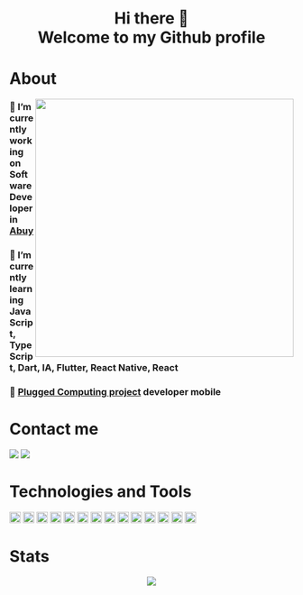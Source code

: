 <h1 align=center>Hi there 👋 <br/> Welcome to my Github profile </h1>

# About

<img  align="right" width="458" height="auto" src="https://media1.tenor.com/images/b22a65a470ad7cdb14f74f1ac22fb414/tenor.gif?itemid=15911309">

### 🔭 I’m currently working on Software Developer in [Abuy](https://www.linkedin.com/company/abuyapp/)
### 🌱 I’m currently learning JavaScript, TypeScript, Dart, IA, Flutter, React Native, React
### 💬 [Plugged Computing project](https://sites.google.com/view/computacaoplugada) developer mobile

<h1 align=start>Contact me</h1>
<p>
  <!---Linkedin Badge-->
    <a href="https://www.linkedin.com/in/josinaldo-j%C3%BAnior/" target="_blank"><img src="https://img.shields.io/badge/-Linkedin-0077B5?style=flat-square&logo=Linkedin&logoColor=white&link=https://www.linkedin.com/in/josinaldo-j%C3%BAnior/"/></a>
  <!---Gmail Badge-->
    <a href="mailto:vitoria.angel2002@gmail.com" target="_blank"><img src="https://img.shields.io/badge/-Gmail-c14438?style=flat-square&logo=Gmail&logoColor=white&link=mailto:josinaldo.pontes@dcx.ufpb.br"/></a>
</p>

<h1 align=start>Technologies and Tools</h1>

<div class="row">
  <img src="https://devicons.github.io/devicon/devicon.git/icons/javascript/javascript-original.svg" alt="javascript" width="20" height="20"/>
  <img src="https://devicons.github.io/devicon/devicon.git/icons/typescript/typescript-original.svg" alt="typescript" width="20" height="20"/>
  
  <img src="https://devicons.github.io/devicon/devicon.git/icons/react/react-original.svg" alt="react" width="20" height="20"/>
  <img src="https://devicons.github.io/devicon/devicon.git/icons/android/android-original.svg" alt="android" width="20" height="20"/>
  <img src="https://devicons.github.io/devicon/devicon.git/icons/apple/apple-original.svg" alt="apple" width="20" height="20"/>  
  
  <img src="https://devicons.github.io/devicon/devicon.git/icons/git/git-original.svg" alt="git" width="20" height="20"/>
  <img src="https://devicons.github.io/devicon/devicon.git/icons/github/github-original.svg" alt="github" width="20" height="20"/>  
  <img src="https://devicons.github.io/devicon/devicon.git/icons/gitlab/gitlab-original.svg" alt="gitlab" width="20" height="20"/>
  
  <img src="https://devicons.github.io/devicon/devicon.git/icons/nodejs/nodejs-original.svg" alt="nodejs" width="20" height="20"/>
   <img src="https://devicons.github.io/devicon/devicon.git/icons/express/express-original.svg" alt="express" width="20" height="20"/>  
  <img src="https://devicons.github.io/devicon/devicon.git/icons/mongodb/mongodb-original.svg" alt="mongodb" width="20" height="20"/>

 
  <img height="20" src="https://cdn.svgporn.com/logos/visual-studio-code.svg">
  <img src="https://devicons.github.io/devicon/devicon.git/icons/yarn/yarn-original.svg" alt="yarn" width="20" height="20"/>
  
  
  <img src="https://devicons.github.io/devicon/devicon.git/icons/linux/linux-original.svg" alt="linux" width="20" height="20"/>
</div>

<h1 align=start>Stats</h1>

<p align=center> <a href="#"><img src="https://github-profile-trophy.vercel.app/?username=josinaldojr&theme=dracula"/></a></p>
